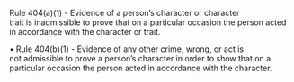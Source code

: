 Rule 404(a)(1) - Evidence of a person’s character or character  
trait is inadmissible to prove that on a particular occasion the person acted in accordance with the character or trait.  

• Rule 404(b)(1) - Evidence of any other crime, wrong, or act is  
not admissible to prove a person’s character in order to show that on a particular occasion the person acted in accordance with the character.